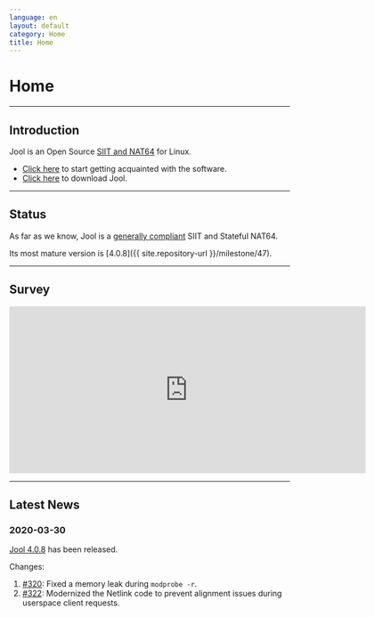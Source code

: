 ```yaml
---
language: en
layout: default
category: Home
title: Home
---
```


# Home

-------------------

## Introduction

Jool is an Open Source [SIIT and NAT64](intro-xlat.html) for Linux.

* [Click here](documentation.html) to start getting acquainted with the software.
* [Click here](download.html) to download Jool.

-------------------

## Status

As far as we know, Jool is a [generally compliant](intro-jool.html#compliance) SIIT and Stateful NAT64.

Its most mature version is [4.0.8]({{ site.repository-url }}/milestone/47).

-------------------

## Survey

<iframe src="https://docs.google.com/forms/d/e/1FAIpQLSe_9_wBttFGd9aJ7lKXiJvIN7wWZm_C6yy3gU0Ttepha275nQ/viewform?embedded=true" width="640" height="300" frameborder="0" marginheight="0" marginwidth="0">Loading…</iframe>

-------------------

## Latest News

### 2020-03-30

[Jool 4.0.8](download.html) has been released.

Changes:

1. [#320](https://github.com/NICMx/Jool/issues/320): Fixed a memory leak during `modprobe -r`.
2. [#322](https://github.com/NICMx/Jool/issues/322): Modernized the Netlink code to prevent alignment issues during userspace client requests.
